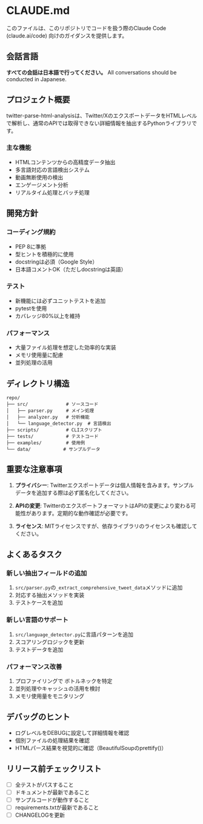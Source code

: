 # CLAUDE.md

このファイルは、このリポジトリでコードを扱う際のClaude Code (claude.ai/code) 向けのガイダンスを提供します。

## 会話言語

**すべての会話は日本語で行ってください。** All conversations should be conducted in Japanese.

## プロジェクト概要

twitter-parse-html-analysisは、Twitter/XのエクスポートデータをHTMLレベルで解析し、通常のAPIでは取得できない詳細情報を抽出するPythonライブラリです。

### 主な機能
- HTMLコンテンツからの高精度データ抽出
- 多言語対応の言語検出システム
- 動画無断使用の検出
- エンゲージメント分析
- リアルタイム処理とバッチ処理

## 開発方針

### コーディング規約
- PEP 8に準拠
- 型ヒントを積極的に使用
- docstringは必須（Google Style）
- 日本語コメントOK（ただしdocstringは英語）

### テスト
- 新機能には必ずユニットテストを追加
- pytestを使用
- カバレッジ80%以上を維持

### パフォーマンス
- 大量ファイル処理を想定した効率的な実装
- メモリ使用量に配慮
- 並列処理の活用

## ディレクトリ構造

```
repo/
├── src/              # ソースコード
│   ├── parser.py     # メイン処理
│   ├── analyzer.py   # 分析機能
│   └── language_detector.py  # 言語検出
├── scripts/          # CLIスクリプト
├── tests/            # テストコード
├── examples/         # 使用例
└── data/            # サンプルデータ
```

## 重要な注意事項

1. **プライバシー**: Twitterエクスポートデータは個人情報を含みます。サンプルデータを追加する際は必ず匿名化してください。

2. **APIの変更**: TwitterのエクスポートフォーマットはAPIの変更により変わる可能性があります。定期的な動作確認が必要です。

3. **ライセンス**: MITライセンスですが、依存ライブラリのライセンスも確認してください。

## よくあるタスク

### 新しい抽出フィールドの追加
1. `src/parser.py`の`_extract_comprehensive_tweet_data`メソッドに追加
2. 対応する抽出メソッドを実装
3. テストケースを追加

### 新しい言語のサポート
1. `src/language_detector.py`に言語パターンを追加
2. スコアリングロジックを更新
3. テストデータを追加

### パフォーマンス改善
1. プロファイリングで ボトルネックを特定
2. 並列処理やキャッシュの活用を検討
3. メモリ使用量をモニタリング

## デバッグのヒント

- ログレベルをDEBUGに設定して詳細情報を確認
- 個別ファイルの処理結果を確認
- HTMLパース結果を視覚的に確認（BeautifulSoupのprettify()）

## リリース前チェックリスト

- [ ] 全テストがパスすること
- [ ] ドキュメントが最新であること
- [ ] サンプルコードが動作すること
- [ ] requirements.txtが最新であること
- [ ] CHANGELOGを更新